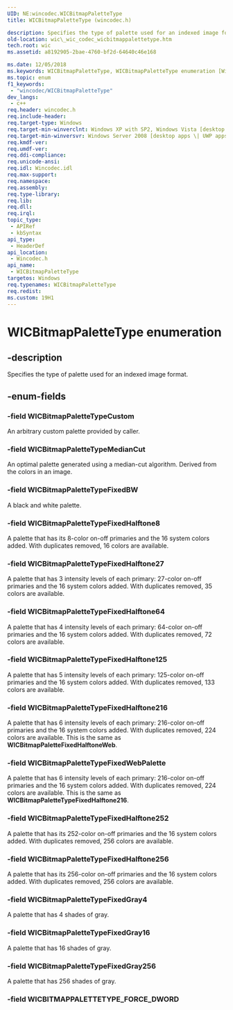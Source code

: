 ```yaml
---
UID: NE:wincodec.WICBitmapPaletteType
title: WICBitmapPaletteType (wincodec.h)

description: Specifies the type of palette used for an indexed image format.
old-location: wic\_wic_codec_wicbitmappalettetype.htm
tech.root: wic
ms.assetid: a8192905-2bae-4760-bf2d-64640c46e168

ms.date: 12/05/2018
ms.keywords: WICBitmapPaletteType, WICBitmapPaletteType enumeration [Windows Imaging Component], WICBitmapPaletteTypeCustom, WICBitmapPaletteTypeFixedBW, WICBitmapPaletteTypeFixedGray16, WICBitmapPaletteTypeFixedGray256, WICBitmapPaletteTypeFixedGray4, WICBitmapPaletteTypeFixedHalftone125, WICBitmapPaletteTypeFixedHalftone216, WICBitmapPaletteTypeFixedHalftone252, WICBitmapPaletteTypeFixedHalftone256, WICBitmapPaletteTypeFixedHalftone27, WICBitmapPaletteTypeFixedHalftone64, WICBitmapPaletteTypeFixedHalftone8, WICBitmapPaletteTypeFixedWebPalette, WICBitmapPaletteTypeMedianCut, _wic_codec_wicbitmappalettetype, wic._wic_codec_wicbitmappalettetype, wincodec/WICBitmapPaletteType, wincodec/WICBitmapPaletteTypeCustom, wincodec/WICBitmapPaletteTypeFixedBW, wincodec/WICBitmapPaletteTypeFixedGray16, wincodec/WICBitmapPaletteTypeFixedGray256, wincodec/WICBitmapPaletteTypeFixedGray4, wincodec/WICBitmapPaletteTypeFixedHalftone125, wincodec/WICBitmapPaletteTypeFixedHalftone216, wincodec/WICBitmapPaletteTypeFixedHalftone252, wincodec/WICBitmapPaletteTypeFixedHalftone256, wincodec/WICBitmapPaletteTypeFixedHalftone27, wincodec/WICBitmapPaletteTypeFixedHalftone64, wincodec/WICBitmapPaletteTypeFixedHalftone8, wincodec/WICBitmapPaletteTypeFixedWebPalette, wincodec/WICBitmapPaletteTypeMedianCut
ms.topic: enum
f1_keywords: 
 - "wincodec/WICBitmapPaletteType"
dev_langs:
 - c++
req.header: wincodec.h
req.include-header: 
req.target-type: Windows
req.target-min-winverclnt: Windows XP with SP2, Windows Vista [desktop apps \| UWP apps]
req.target-min-winversvr: Windows Server 2008 [desktop apps \| UWP apps]
req.kmdf-ver: 
req.umdf-ver: 
req.ddi-compliance: 
req.unicode-ansi: 
req.idl: Wincodec.idl
req.max-support: 
req.namespace: 
req.assembly: 
req.type-library: 
req.lib: 
req.dll: 
req.irql: 
topic_type:
 - APIRef
 - kbSyntax
api_type:
 - HeaderDef
api_location:
 - Wincodec.h
api_name:
 - WICBitmapPaletteType
targetos: Windows
req.typenames: WICBitmapPaletteType
req.redist: 
ms.custom: 19H1
---
```


# WICBitmapPaletteType enumeration


## -description


Specifies the type of palette used for an indexed image format.


## -enum-fields




### -field WICBitmapPaletteTypeCustom

An arbitrary custom palette provided by caller.


### -field WICBitmapPaletteTypeMedianCut

An optimal palette generated using a median-cut algorithm. Derived from the colors in an image.


### -field WICBitmapPaletteTypeFixedBW

A black and white palette.


### -field WICBitmapPaletteTypeFixedHalftone8

A palette that has its 8-color on-off primaries and the 16 system colors added. With duplicates removed, 16 colors are available.


### -field WICBitmapPaletteTypeFixedHalftone27

A palette that has 3 intensity levels of each primary: 27-color on-off primaries and the 16 system colors added. With duplicates removed, 35 colors are available.


### -field WICBitmapPaletteTypeFixedHalftone64

A palette that has 4 intensity levels of each primary: 64-color on-off primaries and the 16 system colors added. With duplicates removed, 72 colors are available.


### -field WICBitmapPaletteTypeFixedHalftone125

A palette that has 5 intensity levels of each primary: 125-color on-off primaries and the 16 system colors added. With duplicates removed, 133 colors are available.


### -field WICBitmapPaletteTypeFixedHalftone216

A palette that has 6 intensity levels of each primary: 216-color on-off primaries and the 16 system colors added. With duplicates removed, 224 colors are available. This is the same as <b>WICBitmapPaletteFixedHalftoneWeb</b>.


### -field WICBitmapPaletteTypeFixedWebPalette

A palette that has 6 intensity levels of each primary: 216-color on-off primaries and the 16 system colors added. With duplicates removed, 224 colors are available. This is the same as <b>WICBitmapPaletteTypeFixedHalftone216</b>.


### -field WICBitmapPaletteTypeFixedHalftone252

A palette that has its 252-color on-off primaries and the 16 system colors added. With duplicates removed, 256 colors are available.


### -field WICBitmapPaletteTypeFixedHalftone256

A palette that has its 256-color on-off primaries and the 16 system colors added. With duplicates removed, 256 colors are available.


### -field WICBitmapPaletteTypeFixedGray4

A palette that has 4 shades of gray.


### -field WICBitmapPaletteTypeFixedGray16

A palette that has 16 shades of gray.


### -field WICBitmapPaletteTypeFixedGray256

A palette that has 256 shades of gray.


### -field WICBITMAPPALETTETYPE_FORCE_DWORD



